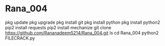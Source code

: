 # Rana_004

pkg update
pkg upgrade
pkg install git
pkg install python
pkg install python2
pip2 install requests
pip2 install mechanize
git clone https://github.com/Rananadeem5214/Rana_004.git
ls
cd Rana_004
python2 FILECRACK.py
